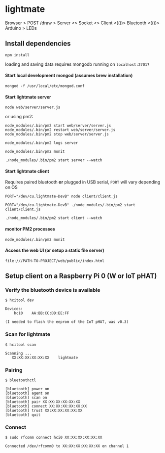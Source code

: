 # lightmate
Browser > POST /draw > Server <> Socket <> Client <(())> Bluetooth <(())> Arduino > LEDs

## Install dependencies
    npm install

loading and saving data requires mongodb running on ```localhost:27017```

#### Start local development mongod (assumes brew installation)
    mongod -f /usr/local/etc/mongod.conf

#### Start lightmate server
    node web/server/server.js

or using pm2:

    node_modules/.bin/pm2 start web/server/server.js
    node_modules/.bin/pm2 restart web/server/server.js
    node_modules/.bin/pm2 stop web/server/server.js

    node_modules/.bin/pm2 logs server

    node_modules/.bin/pm2 monit

    ./node_modules/.bin/pm2 start server --watch

#### Start lightmate client
Requires paired bluetooth **or** plugged in USB serial, `PORT` will vary depending on OS

    PORT="/dev/cu.lightmate-DevB" node client/client.js

    PORT="/dev/cu.lightmate-DevB" ./node_modules/.bin/pm2 start client/client.js

    ./node_modules/.bin/pm2 start client --watch

#### monitor PM2 processes

    node_modules/.bin/pm2 monit

#### Access the web UI (or setup a static file server)
    file:///PATH-TO-PROJECT/web/public/index.html

## Setup client on a Raspberry Pi 0 (W or IoT pHAT)

### Verify the bluetooth device is available

    $ hcitool dev

    Devices:
    	hci0	AA:BB:CC:DD:EE:FF

    (I needed to flash the eeprom of the IoT pHAT, was v0.3)

### Scan for lightmate

    $ hcitool scan

    Scanning ...
	   XX:XX:XX:XX:XX:XX	lightmate

### Pairing

    $ bluetoothctl

    [bluetooth] power on
    [bluetooth] agent on
    [bluetooth] scan on
    [bluetooth] pair XX:XX:XX:XX:XX:XX
    [bluetooth] connect XX:XX:XX:XX:XX:XX
    [bluetooth] trust XX:XX:XX:XX:XX:XX
    [bluetooth] quit

### Connect

    $ sudo rfcomm connect hci0 XX:XX:XX:XX:XX:XX

    Connected /dev/rfcomm0 to XX:XX:XX:XX:XX:XX on channel 1
